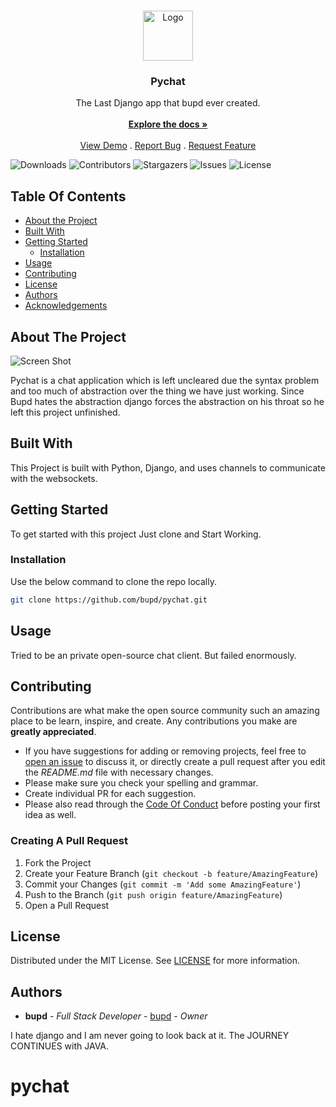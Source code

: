 <br/>
<p align="center">
  <a href="https://github.com/bupd/pychat">
    <img src="https://skillvoid.in/wp-content/uploads/2023/09/Python-Logo.jpg" alt="Logo" width="80" height="80">
  </a>

  <h3 align="center">Pychat</h3>

  <p align="center">
    The Last Django app that bupd ever created.
    <br/>
    <br/>
    <a href="https://github.com/bupd/pychat"><strong>Explore the docs »</strong></a>
    <br/>
    <br/>
    <a href="https://github.com/bupd/pychat">View Demo</a>
    .
    <a href="https://github.com/bupd/pychat/issues">Report Bug</a>
    .
    <a href="https://github.com/bupd/pychat/issues">Request Feature</a>
  </p>
</p>

![Downloads](https://img.shields.io/github/downloads/bupd/pychat/total) ![Contributors](https://img.shields.io/github/contributors/bupd/pychat?color=dark-green) ![Stargazers](https://img.shields.io/github/stars/bupd/pychat?style=social) ![Issues](https://img.shields.io/github/issues/bupd/pychat) ![License](https://img.shields.io/github/license/bupd/pychat) 

## Table Of Contents

* [About the Project](#about-the-project)
* [Built With](#built-with)
* [Getting Started](#getting-started)
  * [Installation](#installation)
* [Usage](#usage)
* [Contributing](#contributing)
* [License](#license)
* [Authors](#authors)
* [Acknowledgements](#acknowledgements)

## About The Project

![Screen Shot](https://encrypted-tbn0.gstatic.com/images?q=tbn:ANd9GcT9pQS0BhjnW70TIwoMydSbHvbarhgahvoQEIFi7s8NJRSZ7j0z8pGufoU9Vhb7213JHKU&usqp=CAU)

Pychat is a chat application which is left uncleared due the syntax problem and too much of abstraction over the thing we have just working. Since Bupd hates the abstraction django forces the abstraction on his throat so he left this project unfinished.

## Built With

This Project is built with Python, Django, and uses channels to communicate with the websockets.

## Getting Started

To get started with this project Just clone and Start Working.

### Installation

Use the below command to clone the repo locally.

```sh
git clone https://github.com/bupd/pychat.git
```

## Usage

Tried to be an private open-source chat client. But failed enormously.

## Contributing

Contributions are what make the open source community such an amazing place to be learn, inspire, and create. Any contributions you make are **greatly appreciated**.
* If you have suggestions for adding or removing projects, feel free to [open an issue](https://github.com/bupd/pychat/issues/new) to discuss it, or directly create a pull request after you edit the *README.md* file with necessary changes.
* Please make sure you check your spelling and grammar.
* Create individual PR for each suggestion.
* Please also read through the [Code Of Conduct](https://github.com/bupd/pychat/blob/main/CODE_OF_CONDUCT.md) before posting your first idea as well.

### Creating A Pull Request

1. Fork the Project
2. Create your Feature Branch (`git checkout -b feature/AmazingFeature`)
3. Commit your Changes (`git commit -m 'Add some AmazingFeature'`)
4. Push to the Branch (`git push origin feature/AmazingFeature`)
5. Open a Pull Request

## License

Distributed under the MIT License. See [LICENSE](https://github.com/bupd/pychat/blob/main/LICENSE.md) for more information.

## Authors

* **bupd** - *Full Stack Developer* - [bupd](https://github.com/bupd/) - *Owner*



I hate django and I am never going to look back at it.
The JOURNEY CONTINUES with JAVA.

# pychat
